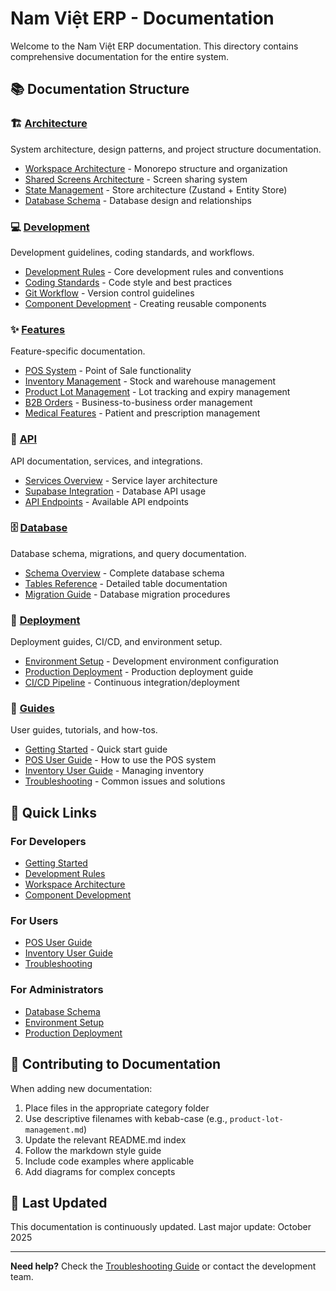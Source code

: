 # Nam Việt ERP - Documentation

Welcome to the Nam Việt ERP documentation. This directory contains comprehensive documentation for the entire system.

## 📚 Documentation Structure

### 🏗️ [Architecture](./architecture/)

System architecture, design patterns, and project structure documentation.

- [Workspace Architecture](./architecture/workspace-architecture.md) - Monorepo structure and organization
- [Shared Screens Architecture](./architecture/shared-screens.md) - Screen sharing system
- [State Management](./architecture/state-management.md) - Store architecture (Zustand + Entity Store)
- [Database Schema](./architecture/database-schema.md) - Database design and relationships

### 💻 [Development](./development/)

Development guidelines, coding standards, and workflows.

- [Development Rules](./development/rules.md) - Core development rules and conventions
- [Coding Standards](./development/coding-standards.md) - Code style and best practices
- [Git Workflow](./development/git-workflow.md) - Version control guidelines
- [Component Development](./development/component-development.md) - Creating reusable components

### ✨ [Features](./features/)

Feature-specific documentation.

- [POS System](./features/pos-system.md) - Point of Sale functionality
- [Inventory Management](./features/inventory-management.md) - Stock and warehouse management
- [Product Lot Management](./features/product-lot-management.md) - Lot tracking and expiry management
- [B2B Orders](./features/b2b-orders.md) - Business-to-business order management
- [Medical Features](./features/medical-features.md) - Patient and prescription management

### 🔌 [API](./api/)

API documentation, services, and integrations.

- [Services Overview](./api/services-overview.md) - Service layer architecture
- [Supabase Integration](./api/supabase-integration.md) - Database API usage
- [API Endpoints](./api/endpoints.md) - Available API endpoints

### 🗄️ [Database](./database/)

Database schema, migrations, and query documentation.

- [Schema Overview](./database/schema-overview.md) - Complete database schema
- [Tables Reference](./database/tables-reference.md) - Detailed table documentation
- [Migration Guide](./database/migration-guide.md) - Database migration procedures

### 🚀 [Deployment](./deployment/)

Deployment guides, CI/CD, and environment setup.

- [Environment Setup](./deployment/environment-setup.md) - Development environment configuration
- [Production Deployment](./deployment/production-deployment.md) - Production deployment guide
- [CI/CD Pipeline](./deployment/ci-cd-pipeline.md) - Continuous integration/deployment

### 📖 [Guides](./guides/)

User guides, tutorials, and how-tos.

- [Getting Started](./guides/getting-started.md) - Quick start guide
- [POS User Guide](./guides/pos-user-guide.md) - How to use the POS system
- [Inventory User Guide](./guides/inventory-user-guide.md) - Managing inventory
- [Troubleshooting](./guides/troubleshooting.md) - Common issues and solutions

## 🎯 Quick Links

### For Developers

- [Getting Started](./guides/getting-started.md)
- [Development Rules](./development/rules.md)
- [Workspace Architecture](./architecture/workspace-architecture.md)
- [Component Development](./development/component-development.md)

### For Users

- [POS User Guide](./guides/pos-user-guide.md)
- [Inventory User Guide](./guides/inventory-user-guide.md)
- [Troubleshooting](./guides/troubleshooting.md)

### For Administrators

- [Database Schema](./architecture/database-schema.md)
- [Environment Setup](./deployment/environment-setup.md)
- [Production Deployment](./deployment/production-deployment.md)

## 📝 Contributing to Documentation

When adding new documentation:

1. Place files in the appropriate category folder
2. Use descriptive filenames with kebab-case (e.g., `product-lot-management.md`)
3. Update the relevant README.md index
4. Follow the markdown style guide
5. Include code examples where applicable
6. Add diagrams for complex concepts

## 🔄 Last Updated

This documentation is continuously updated. Last major update: October 2025

---

**Need help?** Check the [Troubleshooting Guide](./guides/troubleshooting.md) or contact the development team.

